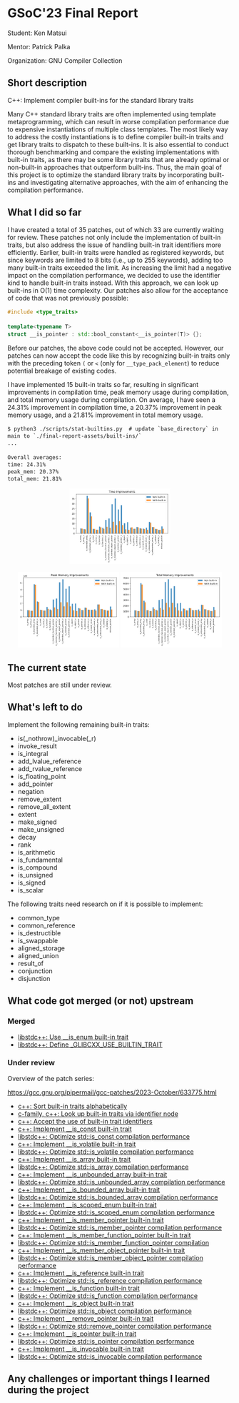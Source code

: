 # GSoC'23 Final Report

Student: Ken Matsui

Mentor: Patrick Palka

Organization: GNU Compiler Collection

## Short description

C++: Implement compiler built-ins for the standard library traits

Many C++ standard library traits are often implemented using template metaprogramming, which can result in worse compilation performance due to expensive instantiations of multiple class templates.  The most likely way to address the costly instantiations is to define compiler built-in traits and get library traits to dispatch to these built-ins.  It is also essential to conduct thorough benchmarking and compare the existing implementations with built-in traits, as there may be some library traits that are already optimal or non-built-in approaches that outperform built-ins.  Thus, the main goal of this project is to optimize the standard library traits by incorporating built-ins and investigating alternative approaches, with the aim of enhancing the compilation performance.

## What I did so far

I have created a total of 35 patches, out of which 33 are currently waiting for review.  These patches not only include the implementation of built-in traits, but also address the issue of handling built-in trait identifiers more efficiently.  Earlier, built-in traits were handled as registered keywords, but since keywords are limited to 8 bits (i.e., up to 255 keywords), adding too many built-in traits exceeded the limit.  As increasing the limit had a negative impact on the compilation performance, we decided to use the identifier kind to handle built-in traits instead.  With this approach, we can look up built-ins in O(1) time complexity.  Our patches also allow for the acceptance of code that was not previously possible:

```cpp
#include <type_traits>

template<typename T>
struct __is_pointer : std::bool_constant<__is_pointer(T)> {};
```

Before our patches, the above code could not be accepted.  However, our patches can now accept the code like this by recognizing built-in traits only with the preceding token `(` or `<` (only for `__type_pack_element`) to reduce potential breakage of existing codes.

I have implemented 15 built-in traits so far, resulting in significant improvements in compilation time, peak memory usage during compilation, and total memory usage during compilation. On average, I have seen a 24.31% improvement in compilation time, a 20.37% improvement in peak memory usage, and a 21.81% improvement in total memory usage.

```console
$ python3 ./scripts/stat-builtins.py  # update `base_directory` in main to `./final-report-assets/built-ins/`
...

Overall averages:
time: 24.31%
peak_mem: 20.37%
total_mem: 21.81%
```

<p align="center">
  <img src="/final-report-assets/time.png" width="45%" />
</p>

<p align="center">
  <img src="/final-report-assets/peak_mem.png" width="45%" /> 
  <img src="/final-report-assets/total_mem.png" width="45%" />
</p>

## The current state

Most patches are still under review.

## What's left to do

Implement the following remaining built-in traits:

* is(_nothrow)_invocable(_r)
* invoke_result
* is_integral
* add_lvalue_reference
* add_rvalue_reference
* is_floating_point
* add_pointer
* negation
* remove_extent
* remove_all_extent
* extent
* make_signed
* make_unsigned
* decay
* rank
* is_arithmetic
* is_fundamental
* is_compound
* is_unsigned
* is_signed
* is_scalar

The following traits need research on if it is possible to implement:

* common_type
* common_reference
* is_destructible
* is_swappable
* aligned_storage
* aligned_union
* result_of
* conjunction
* disjunction

## What code got merged (or not) upstream

### Merged

* [libstdc++: Use __is_enum built-in trait](https://gcc.gnu.org/git/?p=gcc.git;a=commit;h=ef42efe373b012a297e534f7fb5b30e601cc7017)
* [libstdc++: Define _GLIBCXX_USE_BUILTIN_TRAIT](https://gcc.gnu.org/git/?p=gcc.git;a=commit;h=286655d04678cb61dee9cac43b139571247c4ad1)

### Under review

Overview of the patch series:

https://gcc.gnu.org/pipermail/gcc-patches/2023-October/633775.html

* [c++: Sort built-in traits alphabetically](https://gcc.gnu.org/pipermail/gcc-patches/2023-October/633736.html)
* [c-family, c++: Look up built-in traits via identifier node](https://gcc.gnu.org/pipermail/gcc-patches/2023-October/633737.html)
* [c++: Accept the use of built-in trait identifiers](https://gcc.gnu.org/pipermail/gcc-patches/2023-October/633739.html)
* [c++: Implement __is_const built-in trait](https://gcc.gnu.org/pipermail/gcc-patches/2023-October/633740.html)
* [libstdc++: Optimize std::is_const compilation performance](https://gcc.gnu.org/pipermail/gcc-patches/2023-October/633749.html)
* [c++: Implement __is_volatile built-in trait](https://gcc.gnu.org/pipermail/gcc-patches/2023-October/633769.html)
* [libstdc++: Optimize std::is_volatile compilation performance](https://gcc.gnu.org/pipermail/gcc-patches/2023-October/633753.html)
* [c++: Implement __is_array built-in trait](https://gcc.gnu.org/pipermail/gcc-patches/2023-October/633760.html)
* [libstdc++: Optimize std::is_array compilation performance](https://gcc.gnu.org/pipermail/gcc-patches/2023-October/633743.html)
* [c++: Implement __is_unbounded_array built-in trait](https://gcc.gnu.org/pipermail/gcc-patches/2023-October/633744.html)
* [libstdc++: Optimize std::is_unbounded_array compilation performance](https://gcc.gnu.org/pipermail/gcc-patches/2023-October/633747.html)
* [c++: Implement __is_bounded_array built-in trait](https://gcc.gnu.org/pipermail/gcc-patches/2023-October/633754.html)
* [libstdc++: Optimize std::is_bounded_array compilation performance](https://gcc.gnu.org/pipermail/gcc-patches/2023-October/633746.html)
* [c++: Implement __is_scoped_enum built-in trait](https://gcc.gnu.org/pipermail/gcc-patches/2023-October/633767.html)
* [libstdc++: Optimize std::is_scoped_enum compilation performance](https://gcc.gnu.org/pipermail/gcc-patches/2023-October/633741.html)
* [c++: Implement __is_member_pointer built-in trait](https://gcc.gnu.org/pipermail/gcc-patches/2023-October/633759.html)
* [libstdc++: Optimize std::is_member_pointer compilation performance](https://gcc.gnu.org/pipermail/gcc-patches/2023-October/633745.html)
* [c++: Implement __is_member_function_pointer built-in trait](https://gcc.gnu.org/pipermail/gcc-patches/2023-October/633758.html)
* [libstdc++: Optimize std::is_member_function_pointer compilation](https://gcc.gnu.org/pipermail/gcc-patches/2023-October/633748.html)
* [c++: Implement __is_member_object_pointer built-in trait](https://gcc.gnu.org/pipermail/gcc-patches/2023-October/633764.html)
* [libstdc++: Optimize std::is_member_object_pointer compilation performance](https://gcc.gnu.org/pipermail/gcc-patches/2023-October/633751.html)
* [c++: Implement __is_reference built-in trait](https://gcc.gnu.org/pipermail/gcc-patches/2023-October/633755.html)
* [libstdc++: Optimize std::is_reference compilation performance](https://gcc.gnu.org/pipermail/gcc-patches/2023-October/633768.html)
* [c++: Implement __is_function built-in trait](https://gcc.gnu.org/pipermail/gcc-patches/2023-October/633757.html)
* [libstdc++: Optimize std::is_function compilation performance](https://gcc.gnu.org/pipermail/gcc-patches/2023-October/633742.html)
* [c++: Implement __is_object built-in trait](https://gcc.gnu.org/pipermail/gcc-patches/2023-October/633756.html)
* [libstdc++: Optimize std::is_object compilation performance](https://gcc.gnu.org/pipermail/gcc-patches/2023-October/633761.html)
* [c++: Implement __remove_pointer built-in trait](https://gcc.gnu.org/pipermail/gcc-patches/2023-October/633752.html)
* [libstdc++: Optimize std::remove_pointer compilation performance](https://gcc.gnu.org/pipermail/gcc-patches/2023-October/633766.html)
* [c++: Implement __is_pointer built-in trait](https://gcc.gnu.org/pipermail/gcc-patches/2023-October/633750.html)
* [libstdc++: Optimize std::is_pointer compilation performance](https://gcc.gnu.org/pipermail/gcc-patches/2023-October/633762.html)
* [c++: Implement __is_invocable built-in trait](https://gcc.gnu.org/pipermail/gcc-patches/2023-October/633765.html)
* [libstdc++: Optimize std::is_invocable compilation performance](https://gcc.gnu.org/pipermail/gcc-patches/2023-October/633776.html)

## Any challenges or important things I learned during the project

